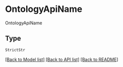 # OntologyApiName

OntologyApiName

## Type
```python
StrictStr
```


[[Back to Model list]](../../../README.md#models-v2-link) [[Back to API list]](../../../README.md#documentation-for-api-endpoints) [[Back to README]](../../../README.md)
